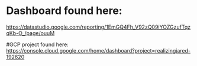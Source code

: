 # Dashboard found here:
https://datastudio.google.com/reporting/1EmGQ4Fh_V92zQ09iYOZGzufTqzqKb-O_/page/ouuM

#GCP project found here: 
https://console.cloud.google.com/home/dashboard?project=realizingjared-192620 
